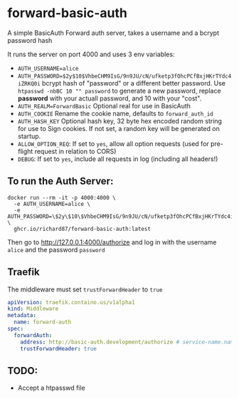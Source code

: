 # forward-basic-auth

A simple BasicAuth Forward auth server, takes a username and a bcrypt password hash

It runs the server on port 4000 and uses 3 env variables:
- `AUTH_USERNAME=alice`
- `AUTH_PASSWORD=$2y$10$VhbeCHM9IsG/9n9JU/cN/ufketp3fOhcPCfBxjHKrTYdc4iZRKQ0i` bcrypt hash of "password" or a different better password. Use `htpasswd -nbBC 10 "" password` to generate a new password, replace **password** with your actuall password, and 10 with your "cost".
- `AUTH_REALM=ForwardBasic` Optional real for use in BasicAuth
- `AUTH_COOKIE` Rename the cookie name, defaults to `forward_auth_id`
- `AUTH_HASH_KEY` Optional hash key, 32 byte hex encoded random string for use to Sign cookies. If not set, a random key will be generated on startup.
- `ALLOW_OPTION_REQ`: If set to `yes`, allow all option requests (used for pre-flight request in relation to CORS)
- `DEBUG`: If set to `yes`, include all requests in log (including all headers!)

## To run the Auth Server:

```shell
docker run --rm -it -p 4000:4000 \
  -e AUTH_USERNAME=alice \
  -e AUTH_PASSWORD=\$2y\$10\$VhbeCHM9IsG/9n9JU/cN/ufketp3fOhcPCfBxjHKrTYdc4iZRKQ0i \
  ghcr.io/richard87/forward-basic-auth:latest
```

Then go to http://127.0.0.1:4000/authorize and log in with the username `alice` and the password `password`


## Traefik

The middleware must set `trustForwardHeader` to `true` 

```yaml
apiVersion: traefik.containo.us/v1alpha1
kind: Middleware
metadata:
  name: forward-auth
spec:
  forwardAuth:
    address: http://basic-auth.development/authorize # service-name.namespace
    trustForwardHeader: true
```

## TODO:
- Accept a htpasswd file
